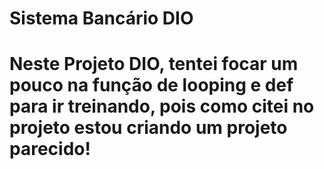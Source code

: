 
# Sistema Bancário DIO

<h1>Neste Projeto DIO, tentei focar um pouco na função de looping e def para ir treinando, pois como citei no projeto estou criando um projeto parecido!<h1>